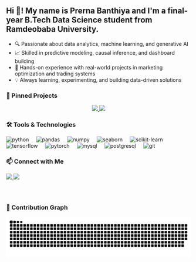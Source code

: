 <h2 align="left">Hi 👋! My name is Prerna Banthiya and I'm a final-year B.Tech Data Science student from Ramdeobaba University.</h2>

<ul>
  <li>🔍 Passionate about data analytics, machine learning, and generative AI</li>
  <li>📈 Skilled in predictive modeling, causal inference, and dashboard building</li>
  <li>🧠 Hands-on experience with real-world projects in marketing optimization and trading systems</li>
  <li>💡 Always learning, experimenting, and building data-driven solutions</li>
</ul>

###

### 📌 Pinned Projects

<div align="center">
  <a href="https://github.com/prernabanthiya/PCAP-Analyzer-AI-Powered-Network-Issue-Detection-for-Trading-Systems" target="_blank">
    <img src="https://github-readme-stats.vercel.app/api/pin/?username=prernabanthiya&repo=PCAP-Analyzer-AI-Powered-Network-Issue-Detection-for-Trading-Systems&theme=dracula" />
  </a>
  <a href="https://github.com/prernabanthiya/Instacart-Market-Basket-Analysis" target="_blank">
    <img src="https://github-readme-stats.vercel.app/api/pin/?username=prernabanthiya&repo=Instacart-Market-Basket-Analysis&theme=dracula" />
  </a>
</div>

###

### 🛠️ Tools & Technologies

<div align="left">
  <img src="https://cdn.jsdelivr.net/gh/devicons/devicon/icons/python/python-original.svg" height="30" alt="python" />
  <img width="12" />
  <img src="https://cdn.jsdelivr.net/gh/devicons/devicon/icons/pandas/pandas-original.svg" height="30" alt="pandas" />
  <img width="12" />
  <img src="https://cdn.jsdelivr.net/gh/devicons/devicon/icons/numpy/numpy-original.svg" height="30" alt="numpy" />
  <img width="12" />
  <img src="https://seaborn.pydata.org/_static/logo-wide-lightbg.svg" height="30" alt="seaborn" />
  <img width="12" />
  <img src="https://upload.wikimedia.org/wikipedia/commons/0/05/Scikit_learn_logo_small.svg" height="30" alt="scikit-learn" />
  <img width="12" />
  <img src="https://cdn.jsdelivr.net/gh/devicons/devicon/icons/tensorflow/tensorflow-original.svg" height="30" alt="tensorflow" />
  <img width="12" />
  <img src="https://cdn.jsdelivr.net/gh/devicons/devicon/icons/pytorch/pytorch-original.svg" height="30" alt="pytorch" />
  <img width="12" />
  <img src="https://cdn.jsdelivr.net/gh/devicons/devicon/icons/mysql/mysql-original-wordmark.svg" height="30" alt="mysql" />
  <img width="12" />
  <img src="https://cdn.jsdelivr.net/gh/devicons/devicon/icons/postgresql/postgresql-original-wordmark.svg" height="30" alt="postgresql" />
  <img width="12" />
  <img src="https://cdn.jsdelivr.net/gh/devicons/devicon/icons/git/git-original.svg" height="30" alt="git" />
</div>

###

### 📫 Connect with Me

<div align="left">
  <a href="mailto:prernabanthiya4@gmail.com">
    <img src="https://img.shields.io/static/v1?message=Gmail&logo=gmail&label=&color=D14836&logoColor=white&style=for-the-badge" height="35" />
  </a>
  <a href="https://www.linkedin.com/in/prerna-banthiya/" target="_blank">
    <img src="https://img.shields.io/static/v1?message=LinkedIn&logo=linkedin&label=&color=0077B5&logoColor=white&style=for-the-badge" height="35" />
  </a>
</div>

###

<br clear="both" />

### 🐍 Contribution Graph

<p align="center">
  <img src="https://raw.githubusercontent.com/platane/platane/output/github-contribution-grid-snake.svg" alt="Snake animation" />
</p>
